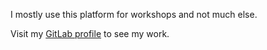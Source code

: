 I mostly use this platform for workshops and not much else.

Visit my [GitLab profile](https://gitlab.com/stephenwhitmore) to see my work.
